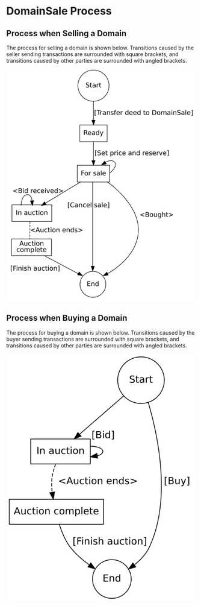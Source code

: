 # DomainSale Process

## Process when Selling a Domain

The process for selling a domain is shown below.  Transitions caused by the seller sending transactions are surrounded with square brackets, and transitions caused by other parties are surrounded with angled brackets.

![Sell process](images/sell.png)

## Process when Buying a Domain

The process for buying a domain is shown below.  Transitions caused by the buyer sending transactions are surrounded with square brackets, and transitions caused by other parties are surrounded with angled brackets.

![Buy process](images/buy.png)

